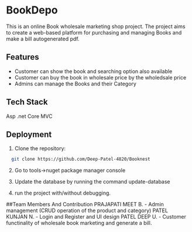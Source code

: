 # BookDepo

This is an online Book wholesale marketing shop project. The project aims to create a web-based platform for purchasing and managing Books and make a bill autogenerated pdf.

## Features

- Customer can show the book and searching option also available
- Customer can buy the book in wholesale price by the wholedsale price
- Admins can manage the Books and their Category



## Tech Stack

Asp .net Core MVC


## Deployment

1. Clone the repository:

```bash
  git clone https://github.com/Deep-Patel-4820/Booknest
```

2. Go to tools->nuget package manager console

3. Update the database by running the command update-database

4. run the project with/without debugging.


##Team Members And Contribution 
PRAJAPATI MEET B. - Admin management (CRUD operation of the product and category)
PATEL KUNJAN N.   - Login and Register and UI design
PATEL DEEP U.     - Customer functinality of wholesale book marketing and generate a bill.   

